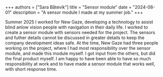 +++
authors = ["Sara Båtevik"]
title = "Sensor module"
date = "2024-08-01"
description = "A sensor module I made at my summer job."
+++

Summer 2025 I worked for New Gaze, developing a technology to assist blind anlow vision people with navigation in their daily life. I worked to create a sensor module with sensors needed for the project. The sensors and futher details cannot be discussed in greater details to keep the company development ideas safe. At the time, New Gaze had three people working on the project, where I had most responsibility over the sensor module, and made this module myself. I got input from the others, but did the final product myself. I am happy to have been able to have so much responsibility at work and to have made a sensor module that works well, with short response time.
